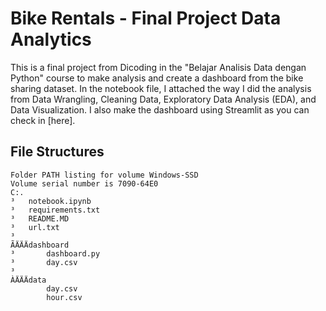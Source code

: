 # Bike Rentals - Final Project Data Analytics

This is a final project from Dicoding in the "Belajar Analisis Data dengan Python" course to make analysis and create a dashboard from the bike sharing dataset. In the notebook file, I attached the way I did the analysis from Data Wrangling, Cleaning Data, Exploratory Data Analysis (EDA), and Data Visualization. I also make the dashboard using Streamlit as you can check in [here].

## File Structures
```
Folder PATH listing for volume Windows-SSD
Volume serial number is 7090-64E0
C:.
³   notebook.ipynb
³   requirements.txt
³   README.MD
³   url.txt
³   
ÃÄÄÄdashboard
³       dashboard.py
³       day.csv
³       
ÀÄÄÄdata
        day.csv
        hour.csv

```
